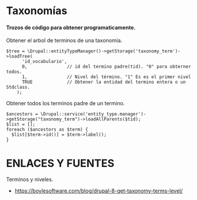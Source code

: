 Taxonomías
========

#### Trozos de código para obtener programaticamente.

Obtener el arbol de terminos de una taxonomía.
```
$tree = \Drupal::entityTypeManager()->getStorage('taxonomy_term')->loadTree(
      'id_vocabulario',
      0,               // id del termino padre(tid). "0" para obterner todos.
      1,               // Nivel del término. "1" Es es el primer nivel
      TRUE             // Obtener la entidad del termino entera o un Stdclass.
    );
```

Obtener todos los terminos padre de un termino.
```
$ancestors = \Drupal::service('entity_type.manager')->getStorage("taxonomy_term")->loadAllParents($tid);
$list = [];
foreach ($ancestors as $term) {
  $list[$term->id()] = $term->label();
}
```


ENLACES Y FUENTES
=================
Terminos y niveles.
- https://boylesoftware.com/blog/drupal-8-get-taxonomy-terms-level/